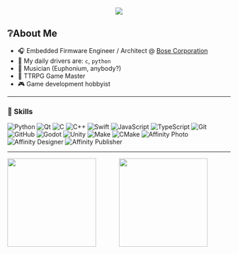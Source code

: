 <h1 align="center">
    <img src="https://readme-typing-svg.herokuapp.com/?font=Inter&size=48&center=true&vCenter=true&width=500&height=70&color=4493F8&duration=4000&lines=Hey+there!+👋;+I'm+Jon!;" />
</h1>

## ❔About Me

- 🎧 Embedded Firmware Engineer / Architect @ [Bose Corporation](https://www.bose.com/home)
- 🚗 My daily drivers are: `c`, `python`
- 🎵 Musician (Euphonium, anybody?)
- 🎲 TTRPG Game Master
- 🎮 Game development hobbyist

---

### 🧠 Skills

![Python](https://img.shields.io/badge/Python-%233672a7?style=flat&logo=python&logoColor=%23f7d046&logoSize=auto)
![Qt](https://img.shields.io/badge/Qt-green?style=flat&logo=qt&logoColor=white&logoSize=auto)
![C](https://img.shields.io/badge/C-crimson?style=flat&logo=c&logoColor=white&logoSize=auto)
![C++](https://img.shields.io/badge/C%2B%2B-black?style=flat&logo=cplusplus&logoColor=%2300599C)
![Swift](https://img.shields.io/badge/Swift-white?style=flat&logo=swift&logoColor=%23F05138&logoSize=auto)
![JavaScript](https://img.shields.io/badge/JavaScript-black?style=flat&logo=javascript&logoColor=%23F7DF1E&logoSize=auto)
![TypeScript](https://img.shields.io/badge/TypeScript-black?style=flat&logo=typescript&logoColor=%233178C6&logoSize=auto)
![Git](https://img.shields.io/badge/Git-white?style=flat&logo=git&logoColor=%23F05032&logoSize=auto)
![GitHub](https://img.shields.io/badge/GitHub-white?style=flat&logo=github&logoColor=%23181717&logoSize=auto)
![Godot](https://img.shields.io/badge/Godot-white?style=flat&logo=godotengine&logoColor=%23478CBF&logoSize=auto)
![Unity](https://img.shields.io/badge/Unity-black?style=flat&logo=unity&logoColor=%23FFFFFF&logoSize=auto)
![Make](https://img.shields.io/badge/Make-white?style=flat&logo=make&logoColor=%236D00CC&logoSize=auto)
![CMake](https://img.shields.io/badge/CMake-white?style=flat&logo=cmake&logoColor=%23064F8C&logoSize=auto)
![Affinity Photo](https://img.shields.io/badge/Affinity%20Photo-white?style=flat&logo=affinityphoto&logoColor=%237738C8&logoSize=auto)
![Affinity Designer](https://img.shields.io/badge/Affinity%20Designer-white?style=flat&logo=affinitydesigner&logoColor=%23134881&logoSize=auto)
![Affinity Publisher](https://img.shields.io/badge/Affinity%20Publisher-white?style=flat&logo=affinitypublisher&logoColor=%23891B26&logoSize=auto)

---
<div style="display: flex; width: 100%;">
    <a href="https://github.com/anuraghazra/github-readme-stats" style="flex: 1; width: 100%; height: auto;">
        <img style="flex: 1; height: 200; width: auto;" align="center" src="https://github-readme-stats.vercel.app/api?username=dr-bon&show_icons=true&theme=noctis_minimus&hide_rank=true">
    </a>
    <a href="https://github.com/anuraghazra/github-readme-stats" style="flex: 1; width: 100%; height: auto;">
        <img style="flex: 1; height: 200; width: auto;" align="center" src="https://github-readme-stats.vercel.app/api/top-langs?username=dr-bon&layout=compact&langs_count=8&card_width=300&theme=noctis_minimus">
    </a>
</div>
